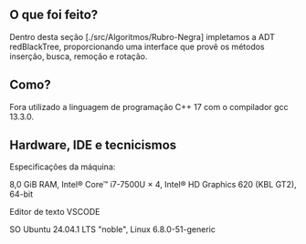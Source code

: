 ## O que foi feito?

Dentro desta seção [./src/Algoritmos/Rubro-Negra] impletamos a ADT redBlackTree, proporcionando uma interface que provê os métodos inserção, busca, remoção e rotação.

## Como?

Fora utilizado a linguagem de programação C++ 17 com o compilador gcc 13.3.0.

## Hardware, IDE e tecnicismos

Especificações da máquina:

8,0 GiB RAM, Intel® Core™ i7-7500U × 4, Intel® HD Graphics 620 (KBL GT2), 64-bit

Editor de texto VSCODE

SO Ubuntu 24.04.1 LTS "noble", Linux 6.8.0-51-generic
